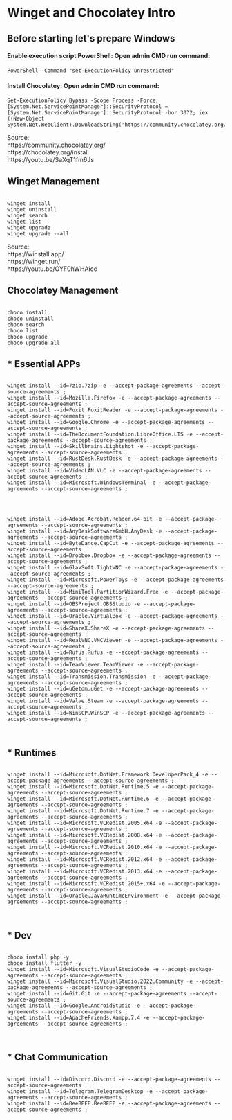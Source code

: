 <h1>Winget and Chocolatey Intro</h1>

<h2>Before starting let's prepare Windows</h2>
<h4>Enable execution script PowerShell: Open admin CMD run command:</h4>
<code><pre>
PowerShell -Command "set-ExecutionPolicy unrestricted"
</code></pre>
<h4>Install Chocolatey: Open admin CMD run command:</h4>
<code><pre>
Set-ExecutionPolicy Bypass -Scope Process -Force; [System.Net.ServicePointManager]::SecurityProtocol = [System.Net.ServicePointManager]::SecurityProtocol -bor 3072; iex ((New-Object System.Net.WebClient).DownloadString('https://community.chocolatey.org/install.ps1'))
</code></pre>
<p>Source: <br> https://community.chocolatey.org/ <br> https://chocolatey.org/install <br> https://youtu.be/SaXqT1fm6Js</p>

<h2>Winget Management</h2>
<pre><code>
winget install
winget uninstall
winget search
winget list
winget upgrade
winget upgrade --all
</code></pre>
<p>Source: <br> https://winstall.app/ <br> https://winget.run/ <br> https://youtu.be/OYF0hWHAicc</p>

<h2>Chocolatey Management</h2>
<pre><code>
choco install
choco uninstall
choco search
choco list
choco upgrade
choco upgrade all
</code></pre>

<h2>* Essential APPs</h2>
<pre><code>
winget install --id=7zip.7zip -e --accept-package-agreements --accept-source-agreements ;
winget install --id=Mozilla.Firefox -e --accept-package-agreements --accept-source-agreements ;
winget install --id=Foxit.FoxitReader -e --accept-package-agreements --accept-source-agreements ;
winget install --id=Google.Chrome -e --accept-package-agreements --accept-source-agreements ;
winget install --id=TheDocumentFoundation.LibreOffice.LTS -e --accept-package-agreements --accept-source-agreements ;
winget install --id=Skillbrains.Lightshot -e --accept-package-agreements --accept-source-agreements ;
winget install --id=RustDesk.RustDesk -e --accept-package-agreements --accept-source-agreements ;
winget install --id=VideoLAN.VLC -e --accept-package-agreements --accept-source-agreements ;
winget install --id=Microsoft.WindowsTerminal -e --accept-package-agreements --accept-source-agreements ;
<br>
</code></pre>
<pre><code>
winget install --id=Adobe.Acrobat.Reader.64-bit -e --accept-package-agreements --accept-source-agreements ;
winget install --id=AnyDeskSoftwareGmbH.AnyDesk -e --accept-package-agreements --accept-source-agreements ;
winget install --id=ByteDance.CapCut -e --accept-package-agreements --accept-source-agreements ;
winget install --id=Dropbox.Dropbox -e --accept-package-agreements --accept-source-agreements ;
winget install --id=GlavSoft.TightVNC -e --accept-package-agreements --accept-source-agreements ;
winget install --id=Microsoft.PowerToys -e --accept-package-agreements --accept-source-agreements ;
winget install --id=MiniTool.PartitionWizard.Free -e --accept-package-agreements --accept-source-agreements ;
winget install --id=OBSProject.OBSStudio -e --accept-package-agreements --accept-source-agreements ;
winget install --id=Oracle.VirtualBox -e --accept-package-agreements --accept-source-agreements ;
winget install --id=ShareX.ShareX -e --accept-package-agreements --accept-source-agreements ;
winget install --id=RealVNC.VNCViewer -e --accept-package-agreements --accept-source-agreements ;
winget install --id=Rufus.Rufus -e --accept-package-agreements --accept-source-agreements ;
winget install --id=TeamViewer.TeamViewer -e --accept-package-agreements --accept-source-agreements ;
winget install --id=Transmission.Transmission -e --accept-package-agreements --accept-source-agreements ;
winget install --id=uGetdm.uGet -e --accept-package-agreements --accept-source-agreements ;
winget install --id=Valve.Steam -e --accept-package-agreements --accept-source-agreements ;
winget install --id=WinSCP.WinSCP -e --accept-package-agreements --accept-source-agreements ;
<br>
</code></pre>

<h2>* Runtimes</h2>
<pre><code>
winget install --id=Microsoft.DotNet.Framework.DeveloperPack_4 -e --accept-package-agreements --accept-source-agreements ;
winget install --id=Microsoft.DotNet.Runtime.5 -e --accept-package-agreements --accept-source-agreements ;
winget install --id=Microsoft.DotNet.Runtime.6 -e --accept-package-agreements --accept-source-agreements ;
winget install --id=Microsoft.DotNet.Runtime.7 -e --accept-package-agreements --accept-source-agreements ;
winget install --id=Microsoft.VCRedist.2005.x64 -e --accept-package-agreements --accept-source-agreements ;
winget install --id=Microsoft.VCRedist.2008.x64 -e --accept-package-agreements --accept-source-agreements ;
winget install --id=Microsoft.VCRedist.2010.x64 -e --accept-package-agreements --accept-source-agreements ;
winget install --id=Microsoft.VCRedist.2012.x64 -e --accept-package-agreements --accept-source-agreements ;
winget install --id=Microsoft.VCRedist.2013.x64 -e --accept-package-agreements --accept-source-agreements ;
winget install --id=Microsoft.VCRedist.2015+.x64 -e --accept-package-agreements --accept-source-agreements ;
winget install --id=Oracle.JavaRuntimeEnvironment -e --accept-package-agreements --accept-source-agreements ;
<br>
</code></pre>

<h2>* Dev</h2>
<pre><code>
choco install php -y
choco install flutter -y
winget install --id=Microsoft.VisualStudioCode -e --accept-package-agreements --accept-source-agreements ;
winget install --id=Microsoft.VisualStudio.2022.Community -e --accept-package-agreements --accept-source-agreements ;
winget install --id=Git.Git -e --accept-package-agreements --accept-source-agreements ;
winget install --id=Google.AndroidStudio -e --accept-package-agreements --accept-source-agreements ;
winget install --id=ApacheFriends.Xampp.7.4 -e --accept-package-agreements --accept-source-agreements ;
<br>
</code></pre>

<h2>* Chat Communication</h2>
<pre><code>
winget install --id=Discord.Discord -e --accept-package-agreements --accept-source-agreements ;
winget install --id=Telegram.TelegramDesktop -e --accept-package-agreements --accept-source-agreements ;
winget install --id=BeeBEEP.BeeBEEP -e --accept-package-agreements --accept-source-agreements ;
<br>
</code></pre>
